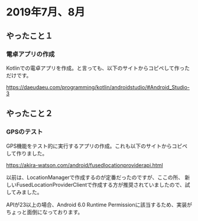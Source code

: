 # 2019年7月、8月
## やったこと１
### 電卓アプリの作成
Kotlinでの電卓アプリを作成。と言っても、以下のサイトからコピペして作っただけです。

https://daeudaeu.com/programming/kotlin/androidstudio/#Android_Studio-3


## やったこと２
### GPSのテスト
GPS機能をテスト的に実行するアプリの作成。これも以下のサイトからコピペして作りました。

https://akira-watson.com/android/fusedlocationproviderapi.html

以前は、LocationManagerで作成するのが定番だったのですが、ここの所、
新しいFusedLocationProviderClientで作成する方が推奨されていましたので、試してみました。

APIが23以上の場合、Android 6.0 Runtime Permissionに該当するため、実装がちょっと面倒になっております。
